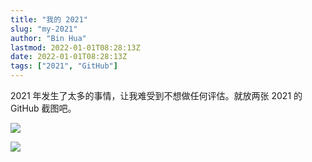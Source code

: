 ```yaml
---
title: "我的 2021"
slug: "my-2021"
author: "Bin Hua"
lastmod: 2022-01-01T08:28:13Z
date: 2022-01-01T08:28:13Z
tags: ["2021", "GitHub"]
---
```


2021 年发生了太多的事情，让我难受到不想做任何评估。就放两张 2021 的 GitHub 截图吧。

![](/imgs/my-2021-github-huabin.png)

![](/imgs/my-2021-github-tourcoder.png)
